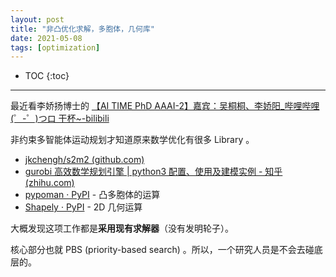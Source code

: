 ```yaml
---
layout: post
title: "非凸优化求解，多胞体，几何库"
date: 2021-05-08
tags: [optimization]
---
```


* TOC
{:toc}

---

最近看李娇扬博士的 [【AI TIME PhD AAAI-2】嘉宾：吴桐桐、李娇阳_哔哩哔哩 (゜-゜)つロ 干杯~-bilibili](https://www.bilibili.com/video/BV1X54y1h7qm) 

非约束多智能体运动规划才知道原来数学优化有很多 Library 。

- [jkchengh/s2m2 (github.com)](https://github.com/jkchengh/s2m2)
- [gurobi 高效数学规划引擎 | python3 配置、使用及建模实例 - 知乎 (zhihu.com)](https://zhuanlan.zhihu.com/p/52371462)
- [pypoman · PyPI](https://pypi.org/project/pypoman/) - 凸多胞体的运算
- [Shapely · PyPI](https://pypi.org/project/Shapely/) - 2D 几何运算

大概发现这项工作都是**采用现有求解器**（没有发明轮子）。

核心部分也就 PBS (priority-based search) 。所以，一个研究人员是不会去碰底层的。



